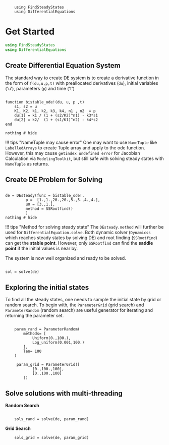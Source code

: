 
```@setup exp
    using FindSteadyStates
    using DifferentialEquations
```

# Get Started


```julia
using FindSteadyStates
using DifferentialEquations
```

## Create Differential Equation System

The standard way to create DE system is to create a derivative function in the form of `f(du,u,p,t)` with preallocated derivatives (`du`), initial variables ('u'), parameters (`p`) and time ('t')

```@example exp

function bistable_ode!(du, u, p ,t)
	s1, s2 = u
	K1, K2, k1, k2, k3, k4, n1 , n2  = p
	du[1] = k1 / (1 + (s2/K2)^n1) - k3*s1
	du[2] = k2/  (1 + (s1/K1)^n2) - k4*s2 
end

nothing # hide
```

!!! tips "NameTuple may cause error"
    One may want to use `NameTuple` like `LabelledArrays` to create Tuple array and apply to the ode function. However, this may cause `getindex undefined error` for Jacobian Calculation via `ModelingToolkit`, but still safe with solving steady states with `NameTuple` as returns.

 
## Create DE Problem for Solving 


```@example exp

de = DEsteady(func = bistable_ode!,
         p =  [1.,1.,20.,20.,5.,5.,4.,4.],
         u0 = [3.,1.],
         method = SSRootfind()
         )
nothing # hide
```

!!! tips "Method for solving steady state"
    The `DEsteady.method` will further be used for `DifferentialEquation.solve`. Both dynamic solver (`Dynamicss` which reaches steady states by solving DE) and root finding (`SSRootfind`) can get the **stable point**. However, only `SSRootfind` can find the **saddle point** if the initial values is near by.


The system is now well organized and ready to be solved.

```@example exp

sol = solve(de)

```

## Exploring the initial states

To find all the steady states, one needs to sample the initial state by grid or random search. To begin with, the `ParameterGrid` (grid search) and `ParameterRandom` (random search) are useful generator for iterating and returning the parameter set.

```@example exp

    param_rand = ParameterRandom(
        methods= [
            Uniform(0.,100.),
            Log_uniform(0.001,100.)
        ],
        len= 100
    )
```

```@example exp 
     param_grid = ParameterGrid([
            [0.,100.,100],
            [0.,100.,100]
        ])

```



## Solve solutions with multi-threading


**Random Search**

```@example exp

    sols_rand = solve(de, param_rand)

```


**Grid Search**

```@example exp
    sols_grid = solve(de, param_grid)
```